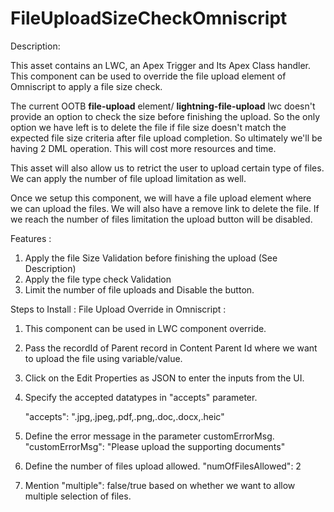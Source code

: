 # FileUploadSizeCheckOmniscript

Description:

This asset contains an LWC, an Apex Trigger and Its Apex Class handler. This component can be used to override the file upload element of Omniscript to apply a file size check.

The current OOTB **file-upload** element/ **lightning-file-upload** lwc doesn't provide an option to check the size before finishing the upload. So the only option we have left is to delete the file if file size doesn't match the expected file size criteria after file upload completion. So ultimately we'll be having 2 DML operation. This will cost more resources and time.

This asset will also allow us to retrict the user to upload certain type of files.  We can apply the number of file upload limitation as well.

Once we setup this component, we will have a file upload element where we can upload the files. We will also have a remove link to delete the file. If we reach the number of files limitation the upload button will be disabled.

Features :
  1. Apply the file Size Validation before finishing the upload (See Description)
  2. Apply the file type check Validation
  3. Limit the number of file uploads and Disable the button.

Steps to Install : File Upload Override in Omniscript :

  1. This component can be used in LWC component override.
     
  2. Pass the recordId of Parent record in Content Parent Id where we want to upload the file using variable/value.
     
  3. Click on the Edit Properties as JSON to enter the inputs from the UI.
     
  4. Specify the accepted datatypes in "accepts" parameter.
     
     "accepts": ".jpg,.jpeg,.pdf,.png,.doc,.docx,.heic"
     
  5. Define the error message in the parameter customErrorMsg.
      "customErrorMsg": "Please upload the supporting documents"
     
  6. Define the number of files upload allowed.
     "numOfFilesAllowed": 2
     
  7. Mention "multiple": false/true based on whether we want to allow multiple selection of files.
     


